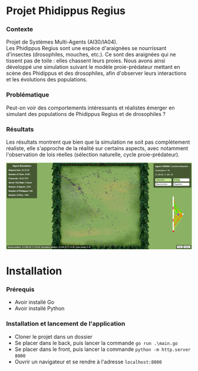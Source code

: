 # Projet Phidippus Regius
### Contexte
Projet de Systèmes Multi-Agents (AI30/IA04).   
Les Phidippus Regius sont une espèce d'araignées se nourrissant d'insectes (drosophiles, mouches, etc.). Ce sont des araignées qui ne tissent pas de toile : elles chassent leurs proies. 
Nous avons ainsi développé une simulation suivant le modèle proie-prédateur mettant en scène des Phidippus et des drosophiles, afin d'observer leurs interactions et les évolutions des populations.

### Problématique
Peut-on voir des comportements intéressants et réalistes émerger en simulant des populations de Phidippus Regius et de drosophiles ?

### Résultats
Les résultats montrent que bien que la simulation ne soit pas complètement réaliste, elle s'approche de la réalité sur certains aspects, avec notamment l'observation de lois réelles (sélection naturelle, cycle proie-prédateur).

<img src="./capture_ecran.png" alt="screen capture"/>

# Installation
### Prérequis
- Avoir installé Go
- Avoir installé Python
### Installation et lancement de l'application
- Cloner le projet dans un dossier
- Se placer dans le back, puis lancer la commande `go run .\main.go`
- Se placer dans le front, puis lancer la commande `python -m http.server 8000`
- Ouvrir un navigateur et se rendre à l'adresse `localhost:8000`